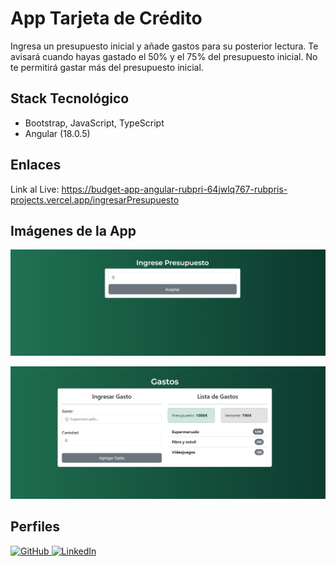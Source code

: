 # App Tarjeta de Crédito

Ingresa un presupuesto inicial y añade gastos para su posterior lectura. Te avisará cuando hayas gastado el 50% y el 75% del presupuesto inicial. No te permitirá gastar más del presupuesto inicial.

## Stack Tecnológico

+ Bootstrap, JavaScript, TypeScript
+ Angular (18.0.5)

## Enlaces

Link al Live: <a href="https://budget-app-angular-rubpri-64jwlq767-rubpris-projects.vercel.app/ingresarPresupuesto" target="_blank">https://budget-app-angular-rubpri-64jwlq767-rubpris-projects.vercel.app/ingresarPresupuesto</a>

## Imágenes de la App

![Img1](./1.png)

![Img2](./2.png)

## Perfiles

<a href="https://github.com/Rubpri" target="_blank">
  <img src="https://img.shields.io/badge/GitHub-100000?style=for-the-badge&logo=github&logoColor=white" alt="GitHub" />
</a>

<a href="https://www.linkedin.com/in/ruben-prieto-serrano/" target="_blank">
  <img src="https://img.shields.io/badge/LinkedIn-0A66C2?style=for-the-badge&logo=linkedin&logoColor=white" alt="LinkedIn" />
</a>
